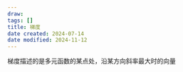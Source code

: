 ```yaml
---
draw:
tags: []
title: 梯度
date created: 2024-07-14
date modified: 2024-11-12
---
```


梯度描述的是多元函数的某点处，沿某方向斜率最大时的向量
